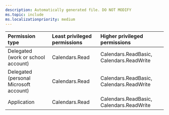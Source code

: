 ```yaml
---
description: Automatically generated file. DO NOT MODIFY
ms.topic: include
ms.localizationpriority: medium
---
```


|Permission type|Least privileged permissions|Higher privileged permissions|
|:---|:---|:---|
|Delegated (work or school account)|Calendars.Read|Calendars.ReadBasic, Calendars.ReadWrite|
|Delegated (personal Microsoft account)|Calendars.Read|Calendars.ReadBasic, Calendars.ReadWrite|
|Application|Calendars.Read|Calendars.ReadBasic, Calendars.ReadWrite|


